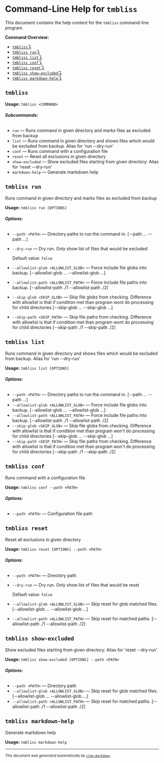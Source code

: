 # Command-Line Help for `tmbliss`

This document contains the help content for the `tmbliss` command-line program.

**Command Overview:**

* [`tmbliss`↴](#tmbliss)
* [`tmbliss run`↴](#tmbliss-run)
* [`tmbliss list`↴](#tmbliss-list)
* [`tmbliss conf`↴](#tmbliss-conf)
* [`tmbliss reset`↴](#tmbliss-reset)
* [`tmbliss show-excluded`↴](#tmbliss-show-excluded)
* [`tmbliss markdown-help`↴](#tmbliss-markdown-help)

## `tmbliss`

**Usage:** `tmbliss <COMMAND>`

###### **Subcommands:**

* `run` — Runs command in given directory and marks files as excluded from backup
* `list` — Runs command in given directory and shows files which would be excluded from backup. Alias for 'run --dry-run'
* `conf` — Runs command with a configuration file
* `reset` — Reset all exclusions in given directory
* `show-excluded` — Show excluded files starting from given directory: Alias for 'reset --dry-run'
* `markdown-help` — Generate markdown help



## `tmbliss run`

Runs command in given directory and marks files as excluded from backup

**Usage:** `tmbliss run [OPTIONS]`

###### **Options:**

* `--path <PATH>` — Directory paths to run the command in. [--path ... --path ...]
* `--dry-run` — Dry run. Only show list of files that would be excluded

  Default value: `false`
* `--allowlist-glob <ALLOWLIST_GLOB>` — Force include file globs into backup. [--allowlist-glob ... --allowlist-glob ...]
* `--allowlist-path <ALLOWLIST_PATH>` — Force include file paths into backup. [--allowlist-path ./1 --allowlist-path ./2]
* `--skip-glob <SKIP_GLOB>` — Skip file globs from checking. Difference with allowlist is that if condition met than program wont do processing for child directories [--skip-glob ... --skip-glob ...]
* `--skip-path <SKIP_PATH>` — Skip file paths from checking. Difference with allowlist is that if condition met than program wont do processing for child directories [--skip-path ./1 --skip-path ./2]



## `tmbliss list`

Runs command in given directory and shows files which would be excluded from backup. Alias for 'run --dry-run'

**Usage:** `tmbliss list [OPTIONS]`

###### **Options:**

* `--path <PATH>` — Directory paths to run the command in. [--path ... --path ...]
* `--allowlist-glob <ALLOWLIST_GLOB>` — Force include file globs into backup. [--allowlist-glob ... --allowlist-glob ...]
* `--allowlist-path <ALLOWLIST_PATH>` — Force include file paths into backup. [--allowlist-path ./1 --allowlist-path ./2]
* `--skip-glob <SKIP_GLOB>` — Skip file globs from checking. Difference with allowlist is that if condition met than program won't do processing for child directories [--skip-glob ... --skip-glob ...]
* `--skip-path <SKIP_PATH>` — Skip file paths from checking. Difference with allowlist is that if condition met than program won't do processing for child directories [--skip-path ./1 --skip-path ./2]



## `tmbliss conf`

Runs command with a configuration file

**Usage:** `tmbliss conf --path <PATH>`

###### **Options:**

* `--path <PATH>` — Configuration file path



## `tmbliss reset`

Reset all exclusions in given directory

**Usage:** `tmbliss reset [OPTIONS] --path <PATH>`

###### **Options:**

* `--path <PATH>` — Directory path
* `--dry-run` — Dry run. Only show list of files that would be reset

  Default value: `false`
* `--allowlist-glob <ALLOWLIST_GLOB>` — Skip reset for glob matched files. [--allowlist-glob ... --allowlist-glob ...]
* `--allowlist-path <ALLOWLIST_PATH>` — Skip reset for matched paths.  [--allowlist-path ./1 --allowlist-path ./2]



## `tmbliss show-excluded`

Show excluded files starting from given directory: Alias for 'reset --dry-run'

**Usage:** `tmbliss show-excluded [OPTIONS] --path <PATH>`

###### **Options:**

* `--path <PATH>` — Directory path
* `--allowlist-glob <ALLOWLIST_GLOB>` — Skip reset for glob matched files. [--allowlist-glob ... --allowlist-glob ...]
* `--allowlist-path <ALLOWLIST_PATH>` — Skip reset for matched paths.  [--allowlist-path ./1 --allowlist-path ./2]



## `tmbliss markdown-help`

Generate markdown help

**Usage:** `tmbliss markdown-help`



<hr/>

<small><i>
    This document was generated automatically by
    <a href="https://crates.io/crates/clap-markdown"><code>clap-markdown</code></a>.
</i></small>

